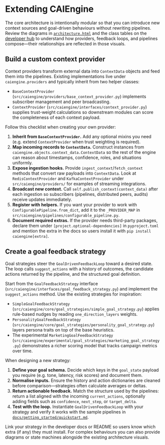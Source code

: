 # Extending CAIEngine

The core architecture is intentionally modular so that you can introduce new
context sources and goal-driven behaviours without rewriting pipelines. Review
the diagrams in [`architecture.html`](architecture.html) and the class tables on
the [developer hub](index.html) to understand how providers, feedback loops, and
pipelines compose—their relationships are reflected in those visuals.

## Build a custom context provider

Context providers transform external data into `ContextData` objects and feed
them into the pipelines. Existing implementations live under
`caiengine.providers` and typically inherit from two helper classes:

- `BaseContextProvider` (`src/caiengine/providers/base_context_provider.py`)
  implements subscriber management and peer broadcasting.
- `ContextProvider` (`src/caiengine/interfaces/context_provider.py`) supplies
  trust-weight calculations so downstream modules can score the completeness of
  each context payload.

Follow this checklist when creating your own provider:

1. **Inherit from `BaseContextProvider`.** Add any optional mixins you need
   (e.g. extend `ContextProvider` when trust weighting is required).
2. **Map incoming records to `ContextData`.** Construct instances from
   `caiengine.objects.context_data.ContextData` so the rest of the engine can
   reason about timestamps, confidence, roles, and situations uniformly.
3. **Expose ingestion hooks.** Provide `ingest_context`/`fetch_context` methods
   that convert raw payloads into `ContextData`. Look at
   `RedisContextProvider` and `KafkaContextProvider` under
   `src/caiengine/providers/` for examples of streaming integrations.
4. **Broadcast new context.** Call `self.publish_context(context_data)` after
   each ingestion so subscribers (pipelines, distributed peers, audits) receive
   updates immediately.
5. **Register with helpers.** If you want your provider to work with
   `ConfigurablePipeline.from_dict`, add it to the `_PROVIDER_MAP` in
   `src/caiengine/pipelines/configurable_pipeline.py`.
6. **Document required extras.** If the provider needs third-party packages,
   declare them under `[project.optional-dependencies]` in `pyproject.toml` and
   mention the extra in the docs so users install it with `pip install caiengine[extra]`.

## Create a goal feedback strategy

Goal strategies steer the `GoalDrivenFeedbackLoop` toward a desired state. The
loop calls `suggest_actions` with a history of outcomes, the candidate actions
returned by the pipeline, and the structured goal definition.

Start from the `GoalFeedbackStrategy` interface
(`src/caiengine/interfaces/goal_feedback_strategy.py`) and implement the
`suggest_actions` method. Use the existing strategies for inspiration:

- `SimpleGoalFeedbackStrategy` (`src/caiengine/core/goal_strategies/simple_goal_strategy.py`)
  applies rule-based nudges by reading `one_direction_layers` weights.
- `PersonalityGoalFeedbackStrategy`
  (`src/caiengine/core/goal_strategies/personality_goal_strategy.py`) layers
  persona traits on top of the base heuristics.
- The experimental `MarketingGoalFeedbackStrategy`
  (`src/caiengine/experimental/goal_strategies/marketing_goal_strategy.py`)
  demonstrates a richer scoring model that tracks campaign metrics over time.

When designing a new strategy:

1. **Define your goal schema.** Decide which keys in the `goal_state` payload you
   require (e.g. tone, latency, risk scores) and document them.
2. **Normalise inputs.** Ensure the history and action dictionaries are cleaned
   before comparison—strategies often calculate averages or deltas.
3. **Return actionable feedback.** Match the structure used by the pipelines:
   return a list aligned with the incoming `current_actions`, optionally adding
   fields such as `confidence`, `next_step`, or `target_delta`.
4. **Test with the loop.** Instantiate `GoalDrivenFeedbackLoop` with your
   strategy and verify it works with the sample pipelines in
   [`docs/getting_started/quickstart.md`](../getting_started/quickstart.md).

Link your strategy in the developer docs or README so users know which extra (if
any) they must install. For complex behaviours you can also provide diagrams or
state machines alongside the existing architecture visuals.
